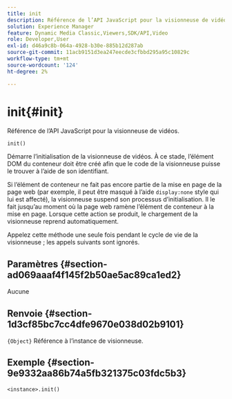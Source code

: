 ```yaml
---
title: init
description: Référence de l’API JavaScript pour la visionneuse de vidéos.
solution: Experience Manager
feature: Dynamic Media Classic,Viewers,SDK/API,Video
role: Developer,User
exl-id: d46a9c8b-064a-4928-b30e-885b12d287ab
source-git-commit: 11acb9151d3ea247eecde3cfbbd295a95c10829c
workflow-type: tm+mt
source-wordcount: '124'
ht-degree: 2%

---
```


# init{#init}

Référence de l’API JavaScript pour la visionneuse de vidéos.

`init()`

Démarre l’initialisation de la visionneuse de vidéos. À ce stade, l’élément DOM du conteneur doit être créé afin que le code de la visionneuse puisse le trouver à l’aide de son identifiant.

Si l’élément de conteneur ne fait pas encore partie de la mise en page de la page web (par exemple, il peut être masqué à l’aide `display:none` style qui lui est affecté), la visionneuse suspend son processus d’initialisation. Il le fait jusqu’au moment où la page web ramène l’élément de conteneur à la mise en page. Lorsque cette action se produit, le chargement de la visionneuse reprend automatiquement.

Appelez cette méthode une seule fois pendant le cycle de vie de la visionneuse ; les appels suivants sont ignorés.

## Paramètres {#section-ad069aaaf4f145f2b50ae5ac89ca1ed2}

Aucune

## Renvoie {#section-1d3cf85bc7cc4dfe9670e038d02b9101}

`{Object}` Référence à l’instance de visionneuse.

## Exemple {#section-9e9332aa86b74a5fb321375c03fdc5b3}

```
<instance>.init()
```
